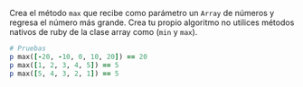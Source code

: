 Crea el método `max` que recibe como parámetro un `Array` de números y regresa el número más grande. Crea tu propio algoritmo no utilices métodos nativos de ruby de la clase array como (`min` y `max`).

```ruby
# Pruebas
p max([-20, -10, 0, 10, 20]) == 20
p max([1, 2, 3, 4, 5]) == 5
p max([5, 4, 3, 2, 1]) == 5
```

